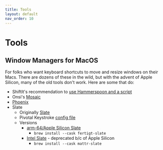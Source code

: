 ```yaml
---
title: Tools
layout: default
nav_order: 10
---
```

# Tools

## Window Managers for MacOS

For folks who want keyboard shortcuts to move and resize windows on their Macs.
There are dozens of these in the wild, but with the advent of Apple Silicon, many of the old tools don't work. Here are some that do:

- ShiftIt's recommendation to [use Hammerspoon and a script](https://github.com/fikovnik/ShiftIt/wiki/The-Hammerspoon-Alternative)
- Onsi's [Mosaic](https://github.com/onsi/mosaic)
- [Phoenix](https://github.com/kasper/phoenix)
- Slate
  - Originally [Slate](https://github.com/jigish/slate)
  - Pivotal Keystroke [config file](https://github.com/infews/workstation_repave/blob/main/dotfiles/slate)
  - Versions
    - [arm-64/Apple Silicon Slate](https://github.com/fertigt/slate_arm64)
      - `brew install --cask fertigt-slate`
    - [Intel Slate](https://github.com/mattr-/slate) - deprecated b/c of Apple Silicon
      - `brew install --cask mattr-slate`
